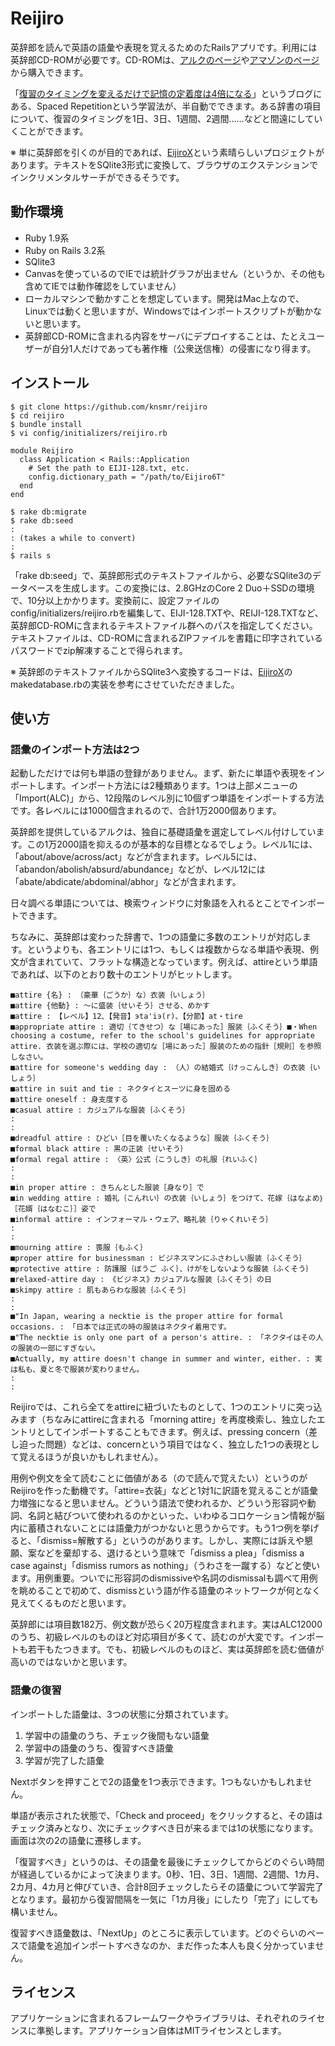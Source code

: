 # Reijiro

英辞郎を読んで英語の語彙や表現を覚えるためのたRailsアプリです。利用には英辞郎CD-ROMが必要です。CD-ROMは、[アルクのページ](http://shop.alc.co.jp/cnt/eijiro/?rfcd=SA_s_eng_dic_top)や[アマゾンのページ](http://www.amazon.co.jp/dp/4757419856/)から購入できます。

「[復習のタイミングを変えるだけで記憶の定着度は4倍になる](http://readingmonkey.blog45.fc2.com/blog-entry-499.html)」というブログにある、Spaced Repetitionという学習法が、半自動でできます。ある辞書の項目について、復習のタイミングを1日、3日、1週間、2週間……などと間遠にしていくことができます。

※ 単に英辞郎を引くのが目的であれば、[EijiroX](https://github.com/edvakf/EijiroX)という素晴らしいプロジェクトがあります。テキストをSQlite3形式に変換して、ブラウザのエクステンションでインクリメンタルサーチができるそうです。

## 動作環境

- Ruby 1.9系
- Ruby on Rails 3.2系
- SQlite3
- Canvasを使っているのでIEでは統計グラフが出ません（というか、その他も含めてIEでは動作確認をしていません）
- ローカルマシンで動かすことを想定しています。開発はMac上なので、Linuxでは動くと思いますが、Windowsではインポートスクリプトが動かないと思います。
- 英辞郎CD-ROMに含まれる内容をサーバにデプロイすることは、たとえユーザーが自分1人だけであっても著作権（公衆送信権）の侵害になり得ます。

## インストール

    $ git clone https://github.com/knsmr/reijiro
    $ cd reijiro
    $ bundle install
    $ vi config/initializers/reijiro.rb

    module Reijiro
      class Application < Rails::Application
        # Set the path to EIJI-128.txt, etc.
        config.dictionary_path = "/path/to/Eijiro6T"
      end
    end

    $ rake db:migrate
    $ rake db:seed
    :
    : (takes a while to convert)
    :
    $ rails s

「rake db:seed」で、英辞郎形式のテキストファイルから、必要なSQlite3のデータベースを生成します。この変換には、2.8GHzのCore 2 Duo＋SSDの環境で、10分以上かかります。変換前に、設定ファイルのconfig/initializers/reijiro.rbを編集して、EIJI-128.TXTや、REIJI-128.TXTなど、英辞郎CD-ROMに含まれるテキストファイル群へのパスを指定してください。テキストファイルは、CD-ROMに含まれるZIPファイルを書籍に印字されているパスワードでzip解凍することで得られます。

※ 英辞郎のテキストファイルからSQlite3へ変換するコードは、[EijiroX](https://github.com/edvakf/EijiroX)のmakedatabase.rbの実装を参考にさせていただきました。

## 使い方

### 語彙のインポート方法は2つ

起動しただけでは何も単語の登録がありません。まず、新たに単語や表現をインポートします。インポート方法には2種類あります。1つは上部メニューの「Import(ALC)」から、12段階のレベル別に10個ずつ単語をインポートする方法です。各レベルには1000個含まれるので、合計1万2000個あります。

英辞郎を提供しているアルクは、独自に基礎語彙を選定してレベル付けしています。この1万2000語を抑えるのが基本的な目標となるでしょう。レベル1には、「about/above/across/act」などが含まれます。レベル5には、「abandon/abolish/absurd/abundance」などが、レベル12には「abate/abdicate/abdominal/abhor」などが含まれます。

日々調べる単語については、検索ウィンドウに対象語を入れるとことでインポートできます。

ちなみに、英辞郎は変わった辞書で、1つの語彙に多数のエントリが対応します。というよりも、各エントリには1つ、もしくは複数からなる単語や表現、例文が含まれていて、フラットな構造となっています。例えば、attireという単語であれば、以下のとおり数十のエントリがヒットします。

~~~
■attire {名} : （豪華｛ごうか｝な）衣装｛いしょう｝ 
■attire {他動} : 〜に盛装｛せいそう｝させる、めかす 
■attire : 【レベル】12、【発音】эta'iэ(r)、【分節】at・tire 
■appropriate attire : 適切｛てきせつ｝な［場にあった］服装｛ふくそう｝■・When choosing a costume, refer to the school's guidelines for appropriate attire. 衣装を選ぶ際には、学校の適切な［場にあった］服装のための指針［規則］を参照しなさい。 
■attire for someone's wedding day : （人）の結婚式｛けっこんしき｝の衣装｛いしょう｝ 
■attire in suit and tie : ネクタイとスーツに身を固める 
■attire oneself : 身支度する 
■casual attire : カジュアルな服装｛ふくそう｝ 
:
:
■dreadful attire : ひどい［目を覆いたくなるような］服装｛ふくそう｝ 
■formal black attire : 黒の正装｛せいそう｝ 
■formal regal attire : 〈英〉公式｛こうしき｝の礼服｛れいふく｝ 
:
:
■in proper attire : きちんとした服装［身なり］で 
■in wedding attire : 婚礼｛こんれい｝の衣装｛いしょう｝をつけて、花嫁｛はなよめ｝［花婿｛はなむこ｝］姿で 
■informal attire : インフォーマル・ウェア、略礼装｛りゃくれいそう｝ 
:
:
■mourning attire : 喪服｛もふく｝ 
■proper attire for businessman : ビジネスマンにふさわしい服装｛ふくそう｝ 
■protective attire : 防護服｛ぼうご ふく｝、けがをしないような服装｛ふくそう｝ 
■relaxed-attire day : 《ビジネス》カジュアルな服装｛ふくそう｝の日 
■skimpy attire : 肌もあらわな服装｛ふくそう｝ 
:
:
■"In Japan, wearing a necktie is the proper attire for formal occasions. : 「日本では正式の時の服装はネクタイ着用です。 
■"The necktie is only one part of a person's attire. : 「ネクタイはその人の服装の一部にすぎない。 
■Actually, my attire doesn't change in summer and winter, either. : 実は私も、夏と冬で服装が変わりません。 
:
:
~~~

Reijiroでは、これら全てをattireに紐づいたものとして、1つのエントリに突っ込みます（ちなみにattireに含まれる「morning attire」を再度検索し、独立したエントリとしてインポートすることもできます。例えば、pressing concern（差し迫った問題）などは、concernという項目ではなく、独立した1つの表現として覚えるほうが良いかもしれません）。

用例や例文を全て読むことに価値がある（ので読んで覚えたい）というのがReijiroを作った動機です。「attire=衣装」などと1対1に訳語を覚えることが語彙力増強になると思いません。どういう語法で使われるか、どういう形容詞や動詞、名詞と結びついて使われるのかといった、いわゆるコロケーション情報が脳内に蓄積されないことには語彙力がつかないと思うからです。もう1つ例を挙げると、「dismiss=解散する」というのがあります。しかし、実際には訴えや懇願、案などを棄却する、退けるという意味で「dismiss a plea」「dismiss a case against」「dismiss rumors as nothing」（うわさを一蹴する）などと使います。用例重要。ついでに形容詞のdismissiveや名詞のdismissalも調べて用例を眺めることで初めて、dismissという語が作る語彙のネットワークが何となく見えてくるものだと思います。

英辞郎には項目数182万、例文数が恐らく20万程度含まれます。実はALC12000のうち、初級レベルのものほど対応項目が多くて、読むのが大変です。インポートも若干もたつきます。でも、初級レベルのものほど、実は英辞郎を読む価値が高いのではないかと思います。

### 語彙の復習

インポートした語彙は、3つの状態に分類されています。

1. 学習中の語彙のうち、チェック後間もない語彙
2. 学習中の語彙のうち、復習すべき語彙
3. 学習が完了した語彙

Nextボタンを押すことで2の語彙を1つ表示できます。1つもないかもしれません。

単語が表示された状態で、「Check and proceed」をクリックすると、その語はチェック済みとなり、次にチェックすべき日が来るまでは1の状態になります。画面は次の2の語彙に遷移します。

「復習すべき」というのは、その語彙を最後にチェックしてからどのぐらい時間が経過しているかによって決まります。0秒、1日、3日、1週間、2週間、1カ月、2カ月、4カ月と伸びていき、合計8回チェックしたらその語彙について学習完了となります。最初から復習間隔を一気に「1カ月後」にしたり「完了」にしても構いません。

復習すべき語彙数は、「NextUp」のところに表示しています。どのぐらいのペースで語彙を追加インポートすべきなのか、まだ作った本人も良く分かっていません。

## ライセンス

アプリケーションに含まれるフレームワークやライブラリは、それぞれのライセンスに準拠します。アプリケーション自体はMITライセンスとします。
